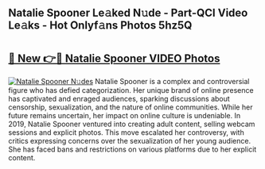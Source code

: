 ## Natalie Spooner Le𝚊ked N𝚞de - Part-QCI Video Le𝚊ks - Hot Onlyf𝚊ns Photos 5hz5Q

# <h2><a href="http://ab85670.deff.icu/?id=Natalie+Spooner">🔗 New 👉🔴 Natalie Spooner VIDEO Photos</a></h2>

[![Natalie Spooner N𝚞des](https://i.imgur.com/rIISA9y.gif)](http://ab85670.deff.icu/?id=Natalie+Spooner)
Natalie Spooner is a complex and controversial figure who has defied categorization. Her unique brand of online presence has captivated and enraged audiences, sparking discussions about censorship, sexualization, and the nature of online communities. While her future remains uncertain, her impact on online culture is undeniable. In 2019, Natalie Spooner ventured into creating adult content, selling webcam sessions and explicit photos. This move escalated her controversy, with critics expressing concerns over the sexualization of her young audience. She has faced bans and restrictions on various platforms due to her explicit content.
